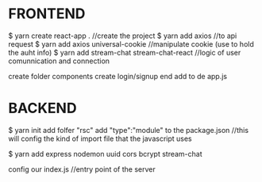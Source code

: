# FRONTEND

$ yarn create react-app .  //create the project
$ yarn add axios  //to api request
$ yarn add axios universal-cookie //manipulate cookie (use to hold the auht info)
$ yarn add stream-chat stream-chat-react  //logic of user comunnication and connection

create folder components
    create login/signup end add to de app.js

# BACKEND

$ yarn init
add folfer "rsc"
add "type":"module" to the package.json  //this will config the kind of import file that the    javascript uses

$ yarn add express nodemon uuid cors bcrypt stream-chat

config our index.js  //entry point of the server

